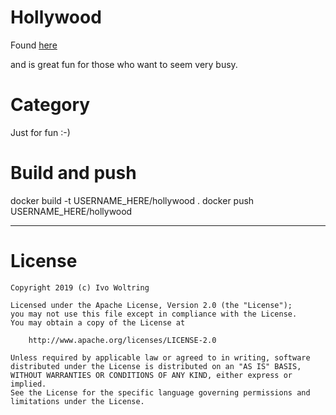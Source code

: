 # Hollywood

Found [here](http://blog.dustinkirkland.com/2014/12/hollywood-technodrama.html)

and is great fun for those who want to seem very busy.

# Category

Just for fun :-)


# Build and push

docker build -t USERNAME_HERE/hollywood .
docker push USERNAME_HERE/hollywood


---
# License

    Copyright 2019 (c) Ivo Woltring

    Licensed under the Apache License, Version 2.0 (the "License");
    you may not use this file except in compliance with the License.
    You may obtain a copy of the License at

        http://www.apache.org/licenses/LICENSE-2.0

    Unless required by applicable law or agreed to in writing, software
    distributed under the License is distributed on an "AS IS" BASIS,
    WITHOUT WARRANTIES OR CONDITIONS OF ANY KIND, either express or implied.
    See the License for the specific language governing permissions and
    limitations under the License.

